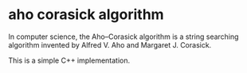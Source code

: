 # aho corasick algorithm

In computer science, the Aho–Corasick algorithm is a string searching algorithm invented by Alfred V. Aho and Margaret J. Corasick.

This is a simple C++ implementation.